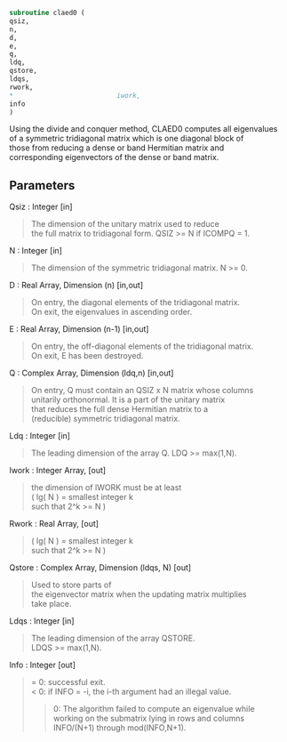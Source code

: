 ```fortran  
subroutine claed0 (  
qsiz,  
n,  
d,  
e,  
q,  
ldq,  
qstore,  
ldqs,  
rwork,  
*                          iwork,  
info  
)  
```  
  
Using the divide and conquer method, CLAED0 computes all eigenvalues  
of a symmetric tridiagonal matrix which is one diagonal block of  
those from reducing a dense or band Hermitian matrix and  
corresponding eigenvectors of the dense or band matrix.  
  
## Parameters  
Qsiz : Integer [in]  
> The dimension of the unitary matrix used to reduce  
> the full matrix to tridiagonal form.  QSIZ >= N if ICOMPQ = 1.  
  
N : Integer [in]  
> The dimension of the symmetric tridiagonal matrix.  N >= 0.  
  
D : Real Array, Dimension (n) [in,out]  
> On entry, the diagonal elements of the tridiagonal matrix.  
> On exit, the eigenvalues in ascending order.  
  
E : Real Array, Dimension (n-1) [in,out]  
> On entry, the off-diagonal elements of the tridiagonal matrix.  
> On exit, E has been destroyed.  
  
Q : Complex Array, Dimension (ldq,n) [in,out]  
> On entry, Q must contain an QSIZ x N matrix whose columns  
> unitarily orthonormal. It is a part of the unitary matrix  
> that reduces the full dense Hermitian matrix to a  
> (reducible) symmetric tridiagonal matrix.  
  
Ldq : Integer [in]  
> The leading dimension of the array Q.  LDQ >= max(1,N).  
  
Iwork : Integer Array, [out]  
> the dimension of IWORK must be at least  
> ( lg( N ) = smallest integer k  
> such that 2^k >= N )  
  
Rwork : Real Array, [out]  
> ( lg( N ) = smallest integer k  
> such that 2^k >= N )  
  
Qstore : Complex Array, Dimension (ldqs, N) [out]  
> Used to store parts of  
> the eigenvector matrix when the updating matrix multiplies  
> take place.  
  
Ldqs : Integer [in]  
> The leading dimension of the array QSTORE.  
> LDQS >= max(1,N).  
  
Info : Integer [out]  
> = 0:  successful exit.  
> < 0:  if INFO = -i, the i-th argument had an illegal value.  
> > 0:  The algorithm failed to compute an eigenvalue while  
> working on the submatrix lying in rows and columns  
> INFO/(N+1) through mod(INFO,N+1).  
  
